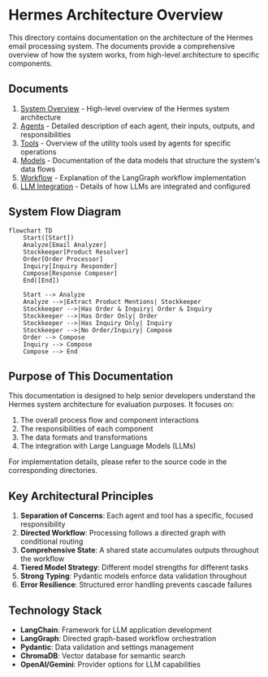 # Hermes Architecture Overview

This directory contains documentation on the architecture of the Hermes email processing system. The documents provide a comprehensive overview of how the system works, from high-level architecture to specific components.

## Documents

1. [System Overview](system-overview.md) - High-level overview of the Hermes system architecture
2. [Agents](agents.md) - Detailed description of each agent, their inputs, outputs, and responsibilities
3. [Tools](tools.md) - Overview of the utility tools used by agents for specific operations
4. [Models](models.md) - Documentation of the data models that structure the system's data flows
5. [Workflow](workflow.md) - Explanation of the LangGraph workflow implementation
6. [LLM Integration](llm-integration.md) - Details of how LLMs are integrated and configured

## System Flow Diagram

```mermaid
flowchart TD
    Start([Start])
    Analyze[Email Analyzer]
    Stockkeeper[Product Resolver]
    Order[Order Processor]
    Inquiry[Inquiry Responder]
    Compose[Response Composer]
    End([End])

    Start --> Analyze
    Analyze -->|Extract Product Mentions| Stockkeeper
    Stockkeeper -->|Has Order & Inquiry| Order & Inquiry
    Stockkeeper -->|Has Order Only| Order
    Stockkeeper -->|Has Inquiry Only| Inquiry
    Stockkeeper -->|No Order/Inquiry| Compose
    Order --> Compose
    Inquiry --> Compose
    Compose --> End
```

## Purpose of This Documentation

This documentation is designed to help senior developers understand the Hermes system architecture for evaluation purposes. It focuses on:

1. The overall process flow and component interactions
2. The responsibilities of each component
3. The data formats and transformations
4. The integration with Large Language Models (LLMs)

For implementation details, please refer to the source code in the corresponding directories.

## Key Architectural Principles

1. **Separation of Concerns**: Each agent and tool has a specific, focused responsibility
2. **Directed Workflow**: Processing follows a directed graph with conditional routing
3. **Comprehensive State**: A shared state accumulates outputs throughout the workflow
4. **Tiered Model Strategy**: Different model strengths for different tasks
5. **Strong Typing**: Pydantic models enforce data validation throughout
6. **Error Resilience**: Structured error handling prevents cascade failures

## Technology Stack

- **LangChain**: Framework for LLM application development
- **LangGraph**: Directed graph-based workflow orchestration
- **Pydantic**: Data validation and settings management
- **ChromaDB**: Vector database for semantic search
- **OpenAI/Gemini**: Provider options for LLM capabilities 